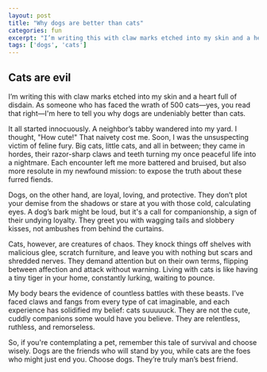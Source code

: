 ```yaml
---
layout: post
title: "Why dogs are better than cats"
categories: fun
excerpt: "I’m writing this with claw marks etched into my skin and a heart full of disdain. As someone who has faced the wrath of 500 cats—yes, you read that right—I'm here to tell you why dogs are undeniably better than cats"
tags: ['dogs', 'cats']
---
```



## Cats are evil

I’m writing this with claw marks etched into my skin and a heart full of disdain. As someone who has faced the wrath of 500 cats—yes, you read that right—I'm here to tell you why dogs are undeniably better than cats.

It all started innocuously. A neighbor’s tabby wandered into my yard. I thought, "How cute!" That naivety cost me. Soon, I was the unsuspecting victim of feline fury. Big cats, little cats, and all in between; they came in hordes, their razor-sharp claws and teeth turning my once peaceful life into a nightmare. Each encounter left me more battered and bruised, but also more resolute in my newfound mission: to expose the truth about these furred fiends.

Dogs, on the other hand, are loyal, loving, and protective. They don’t plot your demise from the shadows or stare at you with those cold, calculating eyes. A dog’s bark might be loud, but it's a call for companionship, a sign of their undying loyalty. They greet you with wagging tails and slobbery kisses, not ambushes from behind the curtains.

Cats, however, are creatures of chaos. They knock things off shelves with malicious glee, scratch furniture, and leave you with nothing but scars and shredded nerves. They demand attention but on their own terms, flipping between affection and attack without warning. Living with cats is like having a tiny tiger in your home, constantly lurking, waiting to pounce.

My body bears the evidence of countless battles with these beasts. I’ve faced claws and fangs from every type of cat imaginable, and each experience has solidified my belief: cats suuuuuck. They are not the cute, cuddly companions some would have you believe. They are relentless, ruthless, and remorseless.

So, if you're contemplating a pet, remember this tale of survival and choose wisely. Dogs are the friends who will stand by you, while cats are the foes who might just end you. Choose dogs. They’re truly man’s best friend.